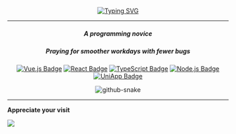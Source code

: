 
<div align=center>
  
  [![Typing SVG](https://readme-typing-svg.demolab.com?font=Fira+Code&pause=1000&width=435&lines=Hi,%20I'm%20Cui%20👋&center=true&size=27&color=ffffff)](https://git.io/typing-svg)
  
  ---
  
  <h5>A programming novice</h5>
  <h5>Praying for smoother workdays with fewer bugs</h5>

[![Vue.js Badge](https://img.shields.io/badge/Vue.js-4FC08D?logo=vuedotjs&logoColor=fff&style=flat)](https://vuejs.org/)
[![React Badge](https://img.shields.io/badge/React-61DAFB?logo=react&logoColor=000&style=flat)](https://reactjs.org/)
[![TypeScript Badge](https://img.shields.io/badge/TypeScript-3178C6?logo=typescript&logoColor=fff&style=flat)](https://www.typescriptlang.org/)
[![Node.js Badge](https://img.shields.io/badge/Node.js-393?logo=nodedotjs&logoColor=fff&style=flat)](https://nodejs.org/)
[![UniApp Badge](https://img.shields.io/badge/UniApp-007AFF?logo=uniapp&logoColor=fff&style=flat)](https://uniapp.dcloud.io/)
  
  <picture>
    <source media="(prefers-color-scheme: dark)" srcset="https://cdn.jsdelivr.net/gh/pocui2333/pocui2333/profile-snake-contrib/github-contribution-grid-snake-dark.svg" />
    <source media="(prefers-color-scheme: light)" srcset="https://cdn.jsdelivr.net/gh/pocui2333/pocui2333/profile-snake-contrib/github-contribution-grid-snake.svg" />
    <img alt="github-snake" src="https://cdn.jsdelivr.net/gh/pocui2333/pocui2333/profile-snake-contrib/github-contribution-grid-snake-dark.svg" />
  </picture>  
</div>

  
---

<p><strong>Appreciate your visit</strong></p>

![](https://komarev.com/ghpvc/?username=pocui2333&style=flat-square&label=Views)
